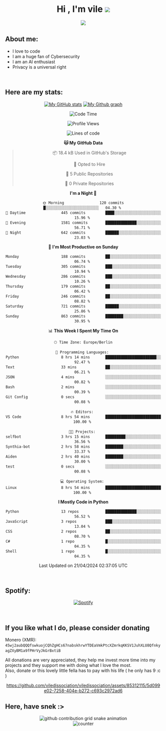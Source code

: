 <h1 align="center">Hi , I'm vile <img src="https://media.giphy.com/media/hvRJCLFzcasrR4ia7z/giphy.gif" width="35"></h1>
<p align="center">
  <a href="https://github.com/viledissociation"><img src="https://readme-typing-svg.demolab.com?font=Roboto+Mono&weight=300&size=28&duration=4000&pause=100&color=C109F7&center=true&vCenter=true&width=580&height=127&lines=I'm+a+programmer;I'm+an+AI+enthusiast;I'm+a+big+fan+of+Neural+Networks;I'm+interested+in+Computer+Science;I+love+Cybersecurity;By+the+way+I+use+Arch+%F0%9F%92%80"></a>
</p>

## About me:

- I love to code
- I am a huge fan of Cybersecurity
- I am an AI enthusiast
- Privacy is a universal right

<br>

## Here are my stats:

<div align="center">
    
 [![My GitHub stats](https://github-readme-stats.vercel.app/api?username=vilev0&count_private=true&show_icons=true&theme=radical)](https://github.com/vilev0)
 [![My Github graph](http://github-profile-summary-cards.vercel.app/api/cards/profile-details?username=vilev0&theme=radical)](https://github.com/vilev0)

<!--START_SECTION:waka-->
![Code Time](http://img.shields.io/badge/Code%20Time-284%20hrs%2045%20mins-blue)

![Profile Views](http://img.shields.io/badge/Profile%20Views-0-blue)

![Lines of code](https://img.shields.io/badge/From%20Hello%20World%20I%27ve%20Written-176.3%20thousand%20lines%20of%20code-blue)

**🐱 My GitHub Data** 

> 📦 18.4 kB Used in GitHub's Storage 
 > 
> 💼 Opted to Hire
 > 
> 📜 5 Public Repositories 
 > 
> 🔑 0 Private Repositories 
 > 
**I'm a Night 🦉** 

```text
🌞 Morning                120 commits         █░░░░░░░░░░░░░░░░░░░░░░░░   04.30 % 
🌆 Daytime                445 commits         ████░░░░░░░░░░░░░░░░░░░░░   15.96 % 
🌃 Evening                1581 commits        ██████████████░░░░░░░░░░░   56.71 % 
🌙 Night                  642 commits         ██████░░░░░░░░░░░░░░░░░░░   23.03 % 
```
📅 **I'm Most Productive on Sunday** 

```text
Monday                   188 commits         ██░░░░░░░░░░░░░░░░░░░░░░░   06.74 % 
Tuesday                  305 commits         ███░░░░░░░░░░░░░░░░░░░░░░   10.94 % 
Wednesday                286 commits         ███░░░░░░░░░░░░░░░░░░░░░░   10.26 % 
Thursday                 179 commits         ██░░░░░░░░░░░░░░░░░░░░░░░   06.42 % 
Friday                   246 commits         ██░░░░░░░░░░░░░░░░░░░░░░░   08.82 % 
Saturday                 721 commits         ██████░░░░░░░░░░░░░░░░░░░   25.86 % 
Sunday                   863 commits         ████████░░░░░░░░░░░░░░░░░   30.95 % 
```


📊 **This Week I Spent My Time On** 

```text
🕑︎ Time Zone: Europe/Berlin

💬 Programming Languages: 
Python                   8 hrs 14 mins       ███████████████████████░░   92.47 % 
Text                     33 mins             ██░░░░░░░░░░░░░░░░░░░░░░░   06.21 % 
JSON                     4 mins              ░░░░░░░░░░░░░░░░░░░░░░░░░   00.82 % 
Bash                     2 mins              ░░░░░░░░░░░░░░░░░░░░░░░░░   00.39 % 
Git Config               0 secs              ░░░░░░░░░░░░░░░░░░░░░░░░░   00.08 % 

🔥 Editors: 
VS Code                  8 hrs 54 mins       █████████████████████████   100.00 % 

🐱‍💻 Projects: 
selfbot                  3 hrs 15 mins       █████████░░░░░░░░░░░░░░░░   36.56 % 
Synthia-bot              2 hrs 58 mins       ████████░░░░░░░░░░░░░░░░░   33.37 % 
Aiden                    2 hrs 40 mins       ████████░░░░░░░░░░░░░░░░░   30.00 % 
test                     0 secs              ░░░░░░░░░░░░░░░░░░░░░░░░░   00.08 % 

💻 Operating System: 
Linux                    8 hrs 54 mins       █████████████████████████   100.00 % 
```

**I Mostly Code in Python** 

```text
Python                   13 repos            ██████████████░░░░░░░░░░░   56.52 % 
JavaScript               3 repos             ███░░░░░░░░░░░░░░░░░░░░░░   13.04 % 
CSS                      2 repos             ██░░░░░░░░░░░░░░░░░░░░░░░   08.70 % 
C#                       1 repo              █░░░░░░░░░░░░░░░░░░░░░░░░   04.35 % 
Shell                    1 repo              █░░░░░░░░░░░░░░░░░░░░░░░░   04.35 % 
```




 Last Updated on 21/04/2024 02:37:05 UTC
<!--END_SECTION:waka-->
</div>
<br>

## Spotify:

<div align="center">

[![Spotify](https://whois-hoeless.vercel.app/api/spotify?background_color=0d1117&border_color=090d13)](https://open.spotify.com/user/heanchenhorst)
</div>

<br>

## If you like what I do, please consider donating

Monero (XMR): ```45wj2aubQQQfswkuojCQhZgHCs67nabskhrwYTDEaVmkPtcXZmrkqKKSV1JuhXLU8QfnkyagZXyBM1a9fPHrVyJkGrBxtiB```

All donations are very appreciated, they help me invest more time into my projects and they support me with doing what I love the most.  
Also, donate or this lovely little fella has to pay with his life (  he only has 9 :c  )

<div align="center">


https://github.com/viledissociation/viledissociation/assets/85312115/5d099e02-7258-404e-b272-c693c2972ad6


</div>

## Here, have snek :>
<div align="center">
<picture>
  <source media="(prefers-color-scheme: dark)" srcset="https://raw.githubusercontent.com/vilev0/vilev0/output/github-contribution-grid-snake-dark.svg">
  <source media="(prefers-color-scheme: light)" srcset="https://raw.githubusercontent.com/vilev0/vilev0/output/github-contribution-grid-snake.svg">
  <img alt="github contribution grid snake animation" src="https://raw.githubusercontent.com/vilev0/vilev0/output/github-contribution-grid-snake.svg">
</div>

<div align="center">
  <img src="https://moe-counter.glitch.me/get/@hoeless_count?theme=rule34" alt="counter" />
</div>
